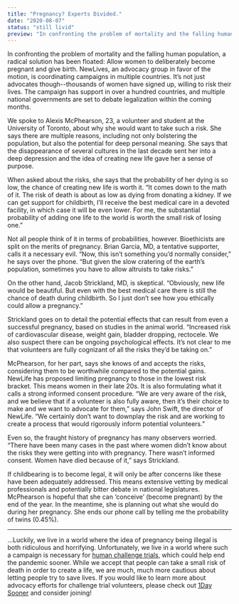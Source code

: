 ```yaml
---
title: "Pregnancy? Experts Divided."
date: "2020-08-07"
status: "still livid"
preview: "In confronting the problem of mortality and the falling human population, a radical solution has been floated: Allow women to deliberately become pregnant and give birth."
---
```


In confronting the problem of mortality and the falling human population, a radical solution has been floated: Allow women to deliberately become pregnant and give birth. NewLives, an advocacy group in favor of the motion, is coordinating campaigns in multiple countries. It’s not just advocates though--thousands of women have signed up, willing to risk their lives. The campaign has support in over a hundred countries, and multiple national governments are set to debate legalization within the coming months.

We spoke to Alexis McPhearson, 23, a volunteer and student at the University of Toronto, about why she would want to take such a risk. She says there are multiple reasons, including not only bolstering the population, but also the potential for deep personal meaning. She says that the disappearance of several cultures in the last decade sent her into a deep depression and the idea of creating new life gave her a sense of purpose.

When asked about the risks, she says that the probability of her dying is so low, the chance of creating new life is worth it. “It comes down to the math of it. The risk of death is about as low as dying from donating a kidney. If we can get support for childbirth, I’ll receive the best medical care in a devoted facility, in which case it will be even lower. For me, the substantial probability of adding one life to the world is worth the small risk of losing one.”

Not all people think of it in terms of probabilities, however. Bioethicists are split on the merits of pregnancy. Brian Garcia, MD, a tentative supporter, calls it a necessary evil. “Now, this isn’t something you’d normally consider,” he says over the phone. “But given the slow cratering of the earth’s population, sometimes you have to allow altruists to take risks.”

On the other hand, Jacob Strickland, MD, is skeptical. “Obviously, new life would be beautiful. But even with the best medical care there is still the chance of death during childbirth. So I just don’t see how you ethically could allow a pregnancy.”

Strickland goes on to detail the potential effects that can result from even a successful pregnancy, based on studies in the animal world. “Increased risk of cardiovascular disease, weight gain, bladder dropping, rectocele. We also suspect there can be ongoing psychological effects. It’s not clear to me that volunteers are fully cognizant of all the risks they’d be taking on.”

McPhearson, for her part, says she knows of and accepts the risks, considering them to be worthwhile compared to the potential gains. NewLife has proposed limiting pregnancy to those in the lowest risk bracket. This means women in their late 20s. It is also formulating what it calls a strong informed consent procedure. “We are very aware of the risk, and we believe that if a volunteer is also fully aware, then it’s their choice to make and we want to advocate for them,” says John Swift, the director of NewLife. “We certainly don’t want to downplay the risk and are working to create a process that would rigorously inform potential volunteers.”

Even so, the fraught history of pregnancy has many observers worried. “There have been many cases in the past where women didn’t know about the risks they were getting into with pregnancy. There wasn’t informed consent. Women have died because of it,” says Strickland.

If childbearing is to become legal, it will only be after concerns like these have been adequately addressed. This means extensive vetting by medical professionals and potentially bitter debate in national legislatures. McPhearson is hopeful that she can ‘conceive’ (become pregnant) by the end of the year. In the meantime, she is planning out what she would do during her pregnancy. She ends our phone call by telling me the probability of twins (0.45%).

---

...Luckily, we live in a world where the idea of pregnancy being illegal is both ridiculous and horrifying. Unfortunately, we live in a world where such a campaign is necessary for [human challenge trials](https://academic.oup.com/jid/article/221/11/1752/5814216), which could help end the pandemic sooner. While we accept that people can take a small risk of death in order to create a life, we are much, much more cautious about letting people try to save lives. If you would like to learn more about advocacy efforts for challenge trial volunteers, please check out [1Day Sooner](https://1daysooner.org/) and consider joining!
